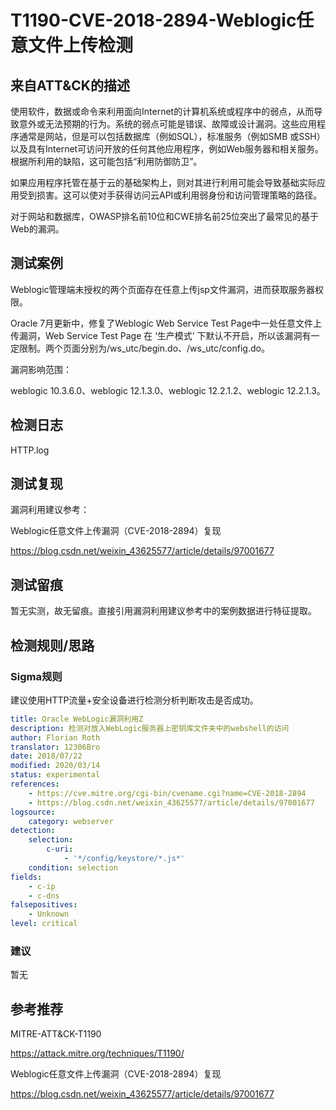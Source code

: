 # T1190-CVE-2018-2894-Weblogic任意文件上传检测

## 来自ATT&CK的描述

使用软件，数据或命令来利用面向Internet的计算机系统或程序中的弱点，从而导致意外或无法预期的行为。系统的弱点可能是错误、故障或设计漏洞。这些应用程序通常是网站，但是可以包括数据库（例如SQL），标准服务（例如SMB 或SSH）以及具有Internet可访问开放的任何其他应用程序，例如Web服务器和相关服务。根据所利用的缺陷，这可能包括“利用防御防卫”。

如果应用程序托管在基于云的基础架构上，则对其进行利用可能会导致基础实际应用受到损害。这可以使对手获得访问云API或利用弱身份和访问管理策略的路径。

对于网站和数据库，OWASP排名前10位和CWE排名前25位突出了最常见的基于Web的漏洞。

## 测试案例

Weblogic管理端未授权的两个页面存在任意上传jsp文件漏洞，进而获取服务器权限。

Oracle 7月更新中，修复了Weblogic Web Service Test Page中一处任意文件上传漏洞，Web Service Test Page 在 ‘生产模式’ 下默认不开启，所以该漏洞有一定限制。两个页面分别为/ws_utc/begin.do、/ws_utc/config.do。

漏洞影响范围：

weblogic 10.3.6.0、weblogic 12.1.3.0、weblogic 12.2.1.2、weblogic 12.2.1.3。

## 检测日志

HTTP.log

## 测试复现

漏洞利用建议参考：

Weblogic任意文件上传漏洞（CVE-2018-2894）复现

<https://blog.csdn.net/weixin_43625577/article/details/97001677>

## 测试留痕

暂无实测，故无留痕。直接引用漏洞利用建议参考中的案例数据进行特征提取。

## 检测规则/思路

### Sigma规则

建议使用HTTP流量+安全设备进行检测分析判断攻击是否成功。

```yml
title: Oracle WebLogic漏洞利用Z
description: 检测对放入WebLogic服务器上密钥库文件夹中的webshell的访问
author: Florian Roth
translator: 12306Bro
date: 2018/07/22
modified: 2020/03/14
status: experimental
references:
    - https://cve.mitre.org/cgi-bin/cvename.cgi?name=CVE-2018-2894
    - https://blog.csdn.net/weixin_43625577/article/details/97001677
logsource:
    category: webserver
detection:
    selection:
        c-uri:
            - '*/config/keystore/*.js*'
    condition: selection
fields:
    - c-ip
    - c-dns
falsepositives:
    - Unknown
level: critical
```

### 建议

暂无

## 参考推荐

MITRE-ATT&CK-T1190

<https://attack.mitre.org/techniques/T1190/>

Weblogic任意文件上传漏洞（CVE-2018-2894）复现

<https://blog.csdn.net/weixin_43625577/article/details/97001677>